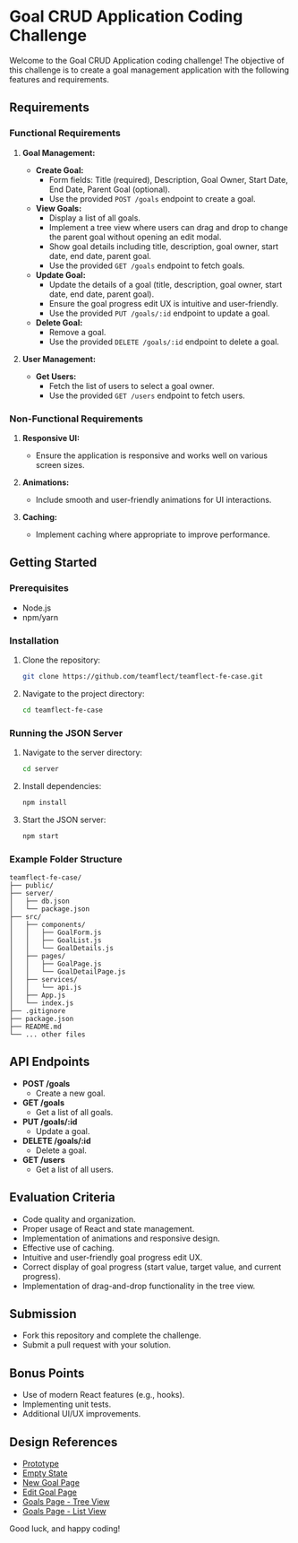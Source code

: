 # Goal CRUD Application Coding Challenge

Welcome to the Goal CRUD Application coding challenge! The objective of this challenge is to create a goal management application with the following features and requirements.

## Requirements

### Functional Requirements
1. **Goal Management:**
   - **Create Goal:**
     - Form fields: Title (required), Description, Goal Owner, Start Date, End Date, Parent Goal (optional).
     - Use the provided `POST /goals` endpoint to create a goal.
   - **View Goals:**
     - Display a list of all goals.
     - Implement a tree view where users can drag and drop to change the parent goal without opening an edit modal.
     - Show goal details including title, description, goal owner, start date, end date, parent goal.
     - Use the provided `GET /goals` endpoint to fetch goals.
   - **Update Goal:**
     - Update the details of a goal (title, description, goal owner, start date, end date, parent goal).
     - Ensure the goal progress edit UX is intuitive and user-friendly.
     - Use the provided `PUT /goals/:id` endpoint to update a goal.
   - **Delete Goal:**
     - Remove a goal.
     - Use the provided `DELETE /goals/:id` endpoint to delete a goal.

2. **User Management:**
   - **Get Users:**
     - Fetch the list of users to select a goal owner.
     - Use the provided `GET /users` endpoint to fetch users.

### Non-Functional Requirements
1. **Responsive UI:**
   - Ensure the application is responsive and works well on various screen sizes.

2. **Animations:**
   - Include smooth and user-friendly animations for UI interactions.

3. **Caching:**
   - Implement caching where appropriate to improve performance.

## Getting Started

### Prerequisites
- Node.js
- npm/yarn

### Installation
1. Clone the repository:
   ```sh
   git clone https://github.com/teamflect/teamflect-fe-case.git
   ```
2. Navigate to the project directory:
   ```sh
   cd teamflect-fe-case
   ```

### Running the JSON Server
1. Navigate to the server directory:
   ```sh
   cd server
   ```
2. Install dependencies:
   ```sh
   npm install
   ```
3. Start the JSON server:
   ```sh
   npm start
   ```

### Example Folder Structure
```
teamflect-fe-case/
├── public/
├── server/
│   ├── db.json
│   └── package.json
├── src/
│   ├── components/
│   │   ├── GoalForm.js
│   │   ├── GoalList.js
│   │   └── GoalDetails.js
│   ├── pages/
│   │   ├── GoalPage.js
│   │   └── GoalDetailPage.js
│   ├── services/
│   │   └── api.js
│   ├── App.js
│   └── index.js
├── .gitignore
├── package.json
├── README.md
└── ... other files
```

## API Endpoints
- **POST /goals**
  - Create a new goal.
- **GET /goals**
  - Get a list of all goals.
- **PUT /goals/:id**
  - Update a goal.
- **DELETE /goals/:id**
  - Delete a goal.
- **GET /users**
  - Get a list of all users.

## Evaluation Criteria
- Code quality and organization.
- Proper usage of React and state management.
- Implementation of animations and responsive design.
- Effective use of caching.
- Intuitive and user-friendly goal progress edit UX.
- Correct display of goal progress (start value, target value, and current progress).
- Implementation of drag-and-drop functionality in the tree view.

## Submission
- Fork this repository and complete the challenge.
- Submit a pull request with your solution.

## Bonus Points
- Use of modern React features (e.g., hooks).
- Implementing unit tests.
- Additional UI/UX improvements.

## Design References
- [Prototype](https://www.figma.com/proto/KQ7UOa6ipI2thE6ZTkFQpB/Case-Study?page-id=0%3A1&node-id=5-433&viewport=2158%2C490%2C0.59&t=uWGJEBYrsvKiMbug-1&scaling=min-zoom&content-scaling=fixed&starting-point-node-id=5%3A433)
- [Empty State](https://www.figma.com/design/KQ7UOa6ipI2thE6ZTkFQpB/Case-Study?node-id=5-433&t=o2ezZ51WFCAf5vDR-1)
- [New Goal Page](https://www.figma.com/design/KQ7UOa6ipI2thE6ZTkFQpB/Case-Study?node-id=1-388&t=o2ezZ51WFCAf5vDR-1)
- [Edit Goal Page](https://www.figma.com/design/KQ7UOa6ipI2thE6ZTkFQpB/Case-Study?node-id=42-947&t=o2ezZ51WFCAf5vDR-1)
- [Goals Page - Tree View](https://www.figma.com/design/KQ7UOa6ipI2thE6ZTkFQpB/Case-Study?node-id=1-219&t=o2ezZ51WFCAf5vDR-1)
- [Goals Page - List View](https://www.figma.com/design/KQ7UOa6ipI2thE6ZTkFQpB/Case-Study?node-id=5-49&t=o2ezZ51WFCAf5vDR-1)

Good luck, and happy coding!
